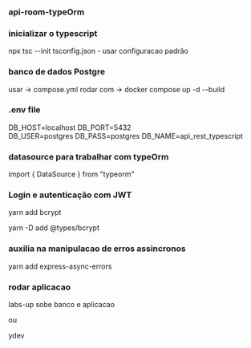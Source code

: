 ### api-room-typeOrm

### inicializar o typescript
npx tsc --init
    tsconfig.json - usar configuracao padrão

### banco de dados Postgre
usar ->  compose.yml
rodar com -> docker compose up -d --build


### .env file
DB_HOST=localhost
DB_PORT=5432  
DB_USER=postgres
DB_PASS=postgres
DB_NAME=api_rest_typescript

### datasource para trabalhar com typeOrm
import { DataSource } from "typeorm"

### Login e autenticação com JWT

yarn add bcrypt

yarn -D add @types/bcrypt


### auxilia na manipulacao de erros assincronos
yarn add express-async-errors

### rodar aplicacao

labs-up sobe banco e aplicacao

ou 

ydev
